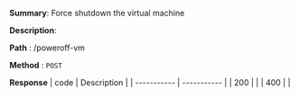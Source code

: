 **Summary**: Force shutdown the virtual machine

**Description**:

**Path** : /poweroff-vm

**Method** : `POST`

**Response**
| code      | Description |
| ----------- | ----------- |
|  200   |       |
|  400   |       |

